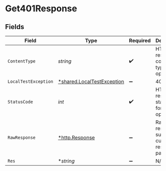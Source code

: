 # Get401Response


## Fields

| Field                                                                   | Type                                                                    | Required                                                                | Description                                                             |
| ----------------------------------------------------------------------- | ----------------------------------------------------------------------- | ----------------------------------------------------------------------- | ----------------------------------------------------------------------- |
| `ContentType`                                                           | *string*                                                                | :heavy_check_mark:                                                      | HTTP response content type for this operation                           |
| `LocalTestException`                                                    | [*shared.LocalTestException](../../models/shared/localtestexception.md) | :heavy_minus_sign:                                                      | 401 Local                                                               |
| `StatusCode`                                                            | *int*                                                                   | :heavy_check_mark:                                                      | HTTP response status code for this operation                            |
| `RawResponse`                                                           | [*http.Response](https://pkg.go.dev/net/http#Response)                  | :heavy_minus_sign:                                                      | Raw HTTP response; suitable for custom response parsing                 |
| `Res`                                                                   | **string*                                                               | :heavy_minus_sign:                                                      | N/A                                                                     |